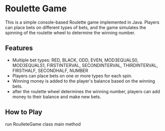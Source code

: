 # Roulette Game

This is a simple console-based Roulette game implemented in Java. Players can place bets on different types of bets, and the game simulates the spinning of the roulette wheel to determine the winning number.

## Features

- Multiple bet types: RED, BLACK, ODD, EVEN, MOD3EQUALS0, MOD3EQUALS1, FIRSTINTERVAL, SECONDINTERVAL, THIRDINTERVAL, FIRSTHALF, SECONDHALF, NUMBER
- Players can place bets on one or more types for each spin.
- Winning money is added to the player's balance based on the winning bets.
- after the roulette wheel determines the winning number, players can add money to their balance and make new bets.

## How to Play
run RoulleteGame class main method 
